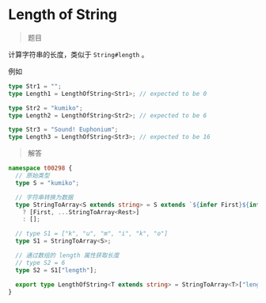# Length of String

<BtnGroup 
  issue="https://tsch.js.org/00298/solutions"
  answer="https://github.com/type-challenges/type-challenges/issues/31950"
/>

> 题目

计算字符串的长度，类似于 `String#length` 。

例如

```ts
type Str1 = "";
type Length1 = LengthOfString<Str1>; // expected to be 0

type Str2 = "kumiko";
type Length2 = LengthOfString<Str2>; // expected to be 6

type Str3 = "Sound! Euphonium";
type Length3 = LengthOfString<Str3>; // expected to be 16
```

> 解答

```ts
namespace t00298 {
  // 原始类型
  type S = "kumiko";

  // 字符串转换为数据
  type StringToArray<S extends string> = S extends `${infer First}${infer Rest}`
    ? [First, ...StringToArray<Rest>]
    : [];

  // type S1 = ["k", "u", "m", "i", "k", "o"]
  type S1 = StringToArray<S>;

  // 通过数组的 length 属性获取长度
  // type S2 = 6
  type S2 = S1["length"];

  export type LengthOfString<T extends string> = StringToArray<T>["length"];
}
```